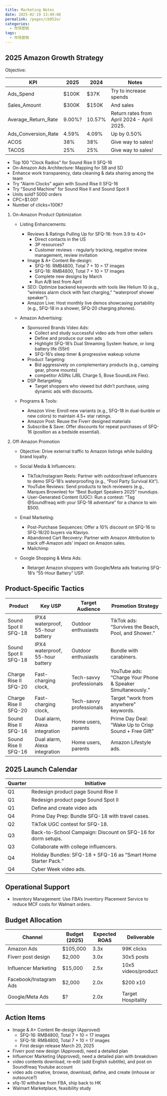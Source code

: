 ```yaml
---
title: Marketing Notes
date: 2025-02-19 13:49:08
permalink: /pages/cb052e/
categories:
  - 市场营销
tags:
  - 市场营销
---
```


## 2025 Amazon Growth Strategy

Objective:

| KPI                 | 2025   | 2024   | Notes                                      |
| ------------------- | ------ | ------ | ------------------------------------------ |
| Ads_Spend           | $100K  | $37K   | Try to increase spends                     |
| Sales_Amount        | $300K  | $150K  | And sales                                  |
| Average_Return_Rate | 9.00%? | 10.57% | Return rates from April 2024 - April 2025. |
| Ads_Conversion_Rate | 4.59%  | 4.09%  | Up by 0.50%                                |
| ACOS                | 38%    | 38%    | Give way to sales!                         |
| TACOS               | 25%    | 25%    | Give way to sales!                         |

- Top 100 "Clock Radios" for Sound Rise II SFQ-16
- On-Amazon Ads Architecture: Mapping for SB and SD
- Enhance work transparency, data cleaning & data sharing among the team
- Try "Alarm Clocks" again with Sound Rise II SFQ-16
- Try "Sound Machine" for Sound Rise II and Sound Spot II
- Units sold? 5000 orders
- CPC=\$1.00?
- Number of clicks=100K?

1. On-Amazon Product Optimization

   - Listing Enhancements:

     - Reviews & Ratings Pulling Up for SFQ-16: from 3.9 to 4.0+
       - Direct contacts in the US
       - 3P resources?
       - Customer reviews - regularly tracking, negative review management, review invitation
     - Image & A+ Content Re-design:
       - SFQ-16: RMB4800, Total 7 + 10 = 17 images
       - SFQ-18: RMB4800, Total 7 + 10 = 17 images
       * Complete new designs by March
       * Run A/B test from April
     - SEO: Optimize backend keywords with tools like Helium 10 (e.g., “wireless alarm clock with fast charging,” “waterproof shower speaker”).
     - Amazon Live: Host monthly live demos showcasing portability (e.g., SFQ-18 in a shower, SFQ-20 charging phones).

   - Amazon Advertising:

     - Sponsored Brands Video Ads:
       - Collect and study successful video ads from other sellers
       - Define and produce our own ads
       - Highlight SFQ-18’s Dual Streaming System feature, or long battery life (55H)
       - SFQ-16’s sleep timer & progressive wakeup volume
     - Product Targeting:
       - Bid aggressively on complementary products (e.g., camping gear, phone mounts)
       - competitor ASINs (JBL Charge 5, Bose SoundLink Flex).
     - DSP Retargeting:
       - Target shoppers who viewed but didn’t purchase, using dynamic ads with discounts.

   - Programs & Tools:

     - Amazon Vine: Enroll new variants (e.g., SFQ-18 in dual-bunble or new colors) to maintain 4.5+ star ratings.
     - Amazon Post: Reuse the Fiverr designed materials
     - Subscribe & Save: Offer discounts for repeat purchases of SFQ-16 (position as a bedside essential).

2. Off-Amazon Promotion

   - Objective: Drive external traffic to Amazon listings while building brand loyalty.

   - Social Media & Influencers:

     - TikTok/Instagram Reels: Partner with outdoor/travel influencers to demo SFQ-18’s waterproofing (e.g., “Pool Party Survival Kit”).
     - YouTube Reviews: Send products to tech reviewers (e.g., Marques Brownlee) for “Best Budget Speakers 2025” roundups.
     - User-Generated Content (UGC): Run a contest: “Tag @Soundfreaq with your SFQ-18 adventure” for a chance to win $500.

   - Email Marketing:

     - Post-Purchase Sequences: Offer a 10% discount on SFQ-16 to SFQ-18/20 buyers via Klaviyo.
     - Abandoned Cart Recovery: Partner with Amazon Attribution to track off-Amazon ads’ impact on Amazon sales.
     - Mailchimp

   - Google Shopping & Meta Ads:

     - Retarget Amazon shoppers with Google/Meta ads featuring SFQ-18’s “55-Hour Battery” USP.

## Product-Specific Tactics

| Product               | Key USP                          | Target Audience          | Promotion Strategy                                         |
| --------------------- | -------------------------------- | ------------------------ | ---------------------------------------------------------- |
| Sound Spot II SFQ-18  | IPX4 waterproof, 55-hour battery | Outdoor enthusiasts      | TikTok ads: “Survives the Beach, Pool, and Shower.”        |
| Sound Spot II SFQ-18  | IPX4 waterproof, 55-hour battery | Outdoor enthusiasts      | Bundle with carabiners.                                    |
| Charge Rise II SFQ-20 | Fast-charging clock,             | Tech-savvy professionals | YouTube ads: “Charge Your Phone & Speaker Simultaneously.” |
| Charge Rise II SFQ-20 | Fast-charging clock,             | Tech-savvy professionals | Target "work from anywhere" keywords.                      |
| Sound Rise II SFQ-16  | Dual alarm, Alexa integration    | Home users, parents      | Prime Day Deal: “Wake Up to Crisp Sound + Free Gift”       |
| Sound Rise II SFQ-16  | Dual alarm, Alexa integration    | Home users, parents      | Amazon Lifestyle ads.                                      |

## 2025 Launch Calendar

| Quarter | Initiative                                                     |
| ------- | -------------------------------------------------------------- |
| Q1      | Redesign product page Sound Rise II                            |
| Q1      | Redesign product page Sound Spot II                            |
| Q1      | Define and create video ads                                    |
| Q4      | Prime Day Prep: Bundle SFQ-18 with travel cases.               |
| Q2      | TikTok UGC contest for SFQ-18.                                 |
| Q3      | Back-to-School Campaign: Discount on SFQ-16 for dorm setups.   |
| Q3      | Collaborate with college influencers.                          |
| Q4      | Holiday Bundles: SFQ-18 + SFQ-16 as “Smart Home Starter Pack.” |
| Q4      | Cyber Week video ads.                                          |

## Operational Support

- Inventory Management: Use FBA’s Inventory Placement Service to reduce MCF costs for Walmart orders.

## Budget Allocation

| Channel                | Budget (2025) | Expected ROAS | Deliverable         |
| ---------------------- | ------------- | ------------- | ------------------- |
| Amazon Ads             | $105,000      | 3.3x          | 99K clicks          |
| Fiverr post design     | $2,000        | 3.0x          | 30x5 posts          |
| Influencer Marketing   | $15,000       | 2.5x          | 10x5 videos/product |
| Facebook/Instagram Ads | $2,000        | 2.0x          | $200 x10            |
| Google/Meta Ads        | $?            | 2.0x          | Target Hospitality  |

## Action Items

- Image & A+ Content Re-design (Approved)
  - SFQ-16: RMB4800, Total 7 + 10 = 17 images
  - SFQ-18: RMB4800, Total 7 + 10 = 17 images
  - First design release March 20, 2025
- Fiverr post new design (Approved), need a detailed plan
- Influencer Marketing (Approved), need a detailed plan with breakdown
- video contents download, re-edit (add English subtitle), and post on Soundfreaq Youtube account
- video ads creative, browse, download, define, and create (inhouse or outsource?)
- sfq-10 withdraw from FBA, ship back to HK
- Walmart Marketplace, feasibility study
